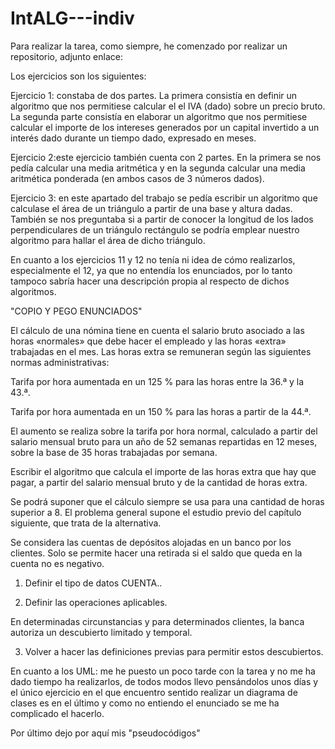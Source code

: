 # IntALG---indiv
Para realizar la tarea, como siempre, he comenzado por realizar un repositorio, adjunto enlace: 

Los ejercicios son los siguientes:

Ejercicio 1: constaba de dos partes. La primera consistía en definir un algoritmo que nos permitiese calcular el el IVA (dado) sobre un precio bruto. La segunda parte consistía en elaborar un algoritmo que nos permitiese calcular el importe de los intereses generados por un capital invertido a un interés dado durante un tiempo dado, expresado en meses.

Ejercicio 2:este ejercicio también cuenta con 2 partes. En la primera se nos pedía calcular una media aritmética y en la segunda calcular una media aritmética ponderada (en ambos casos de 3 números dados).

Ejercicio 3: en este apartado del trabajo se pedía escribir un algoritmo que calculase el área de un triángulo a partir de una base y altura dadas. También se nos preguntaba si a partir de conocer la longitud de los lados perpendiculares de un triángulo rectángulo se podría emplear nuestro algoritmo para hallar el área de dicho triángulo.

En cuanto a los ejercicios 11 y 12 no tenía ni idea de cómo realizarlos, especialmente el 12, ya que no entendía los enunciados, por lo tanto tampoco sabría hacer una descripción propia al respecto de dichos algoritmos. 

"COPIO Y PEGO ENUNCIADOS"


El cálculo de una nómina tiene en cuenta el salario bruto asociado a las horas «normales» que debe hacer el empleado y las horas «extra» trabajadas en el mes. Las horas extra se remuneran según las siguientes normas administrativas:

Tarifa por hora aumentada en un 125 % para las horas entre la 36.ª y la 43.ª.

Tarifa por hora aumentada en un 150 % para las horas a partir de la 44.ª.

El aumento se realiza sobre la tarifa por hora normal, calculado a partir del salario mensual bruto para un año de 52 semanas repartidas en 12 meses, sobre la base de 35 horas trabajadas por semana.

Escribir el algoritmo que calcula el importe de las horas extra que hay que pagar, a partir del salario mensual bruto y de la cantidad de horas extra.

Se podrá suponer que el cálculo siempre se usa para una cantidad de horas superior a 8. El problema general supone el estudio previo del capítulo siguiente, que trata de la alternativa.

Se considera las cuentas de depósitos alojadas en un banco por los clientes. Solo se permite hacer una retirada si el saldo que queda en la cuenta no es negativo.

1. Definir el tipo de datos CUENTA..

2. Definir las operaciones aplicables.

En determinadas circunstancias y para determinados clientes, la banca autoriza un descubierto limitado y temporal.

3. Volver a hacer las definiciones previas para permitir estos descubiertos.

En cuanto a los UML: me he puesto un poco tarde con la tarea y no me ha dado tiempo ha realizarlos, de todos modos llevo pensándolos unos días y el único ejercicio en el que encuentro sentido realizar un diagrama de clases es en el último y como no entiendo el enunciado se me ha complicado el hacerlo.

Por último dejo por aquí mis "pseudocódigos"
